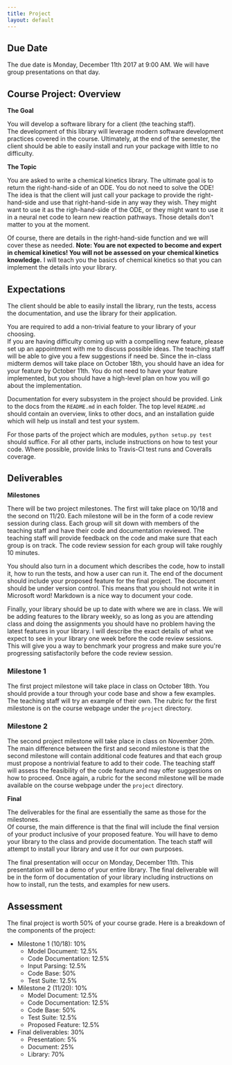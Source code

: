 ```yaml
---
title: Project
layout: default
---
```


## Due Date ##

The due date is Monday, December 11th 2017 at 9:00 AM.  We will have group 
presentations on that day.

## Course Project:  Overview

**The Goal**

You will develop a software library for a client (the teaching staff).  
The development of this library will leverage modern software development 
practices covered in the course.  Ultimately, at the end of the semester, 
the client should be able to easily install and run your package with 
little to no difficulty.

**The Topic**

You are asked to write a chemical kinetics library.  The ultimate goal is 
to return the right-hand-side of an ODE.  You do not need to solve the ODE! 
The idea is that the client will just call your package to provide the 
right-hand-side and use that right-hand-side in any way they wish.  They might 
want to use it as the righ-hand-side of the ODE, or they might want to use it 
in a neural net code to learn new reaction pathways.  Those details don't 
matter to you at the moment.

Of course, there are details in the right-hand-side function and we will 
cover these as needed.  **Note:  You are not expected to become and expert 
in chemical kinetics!  You will not be assessed on your chemical kinetics 
knowledge.**  I will teach you the basics of chemical kinetics so that you 
can implement the details into your library.

## Expectations 

The client should be able to easily install the library, run the tests, 
access the documentation, and use the library for their application.

You are required to add a non-trivial feature to your library of your choosing.  
If you are having difficulty coming up with a compelling new feature, please 
set up an appointment with me to discuss possible ideas.  The teaching staff 
will be able to give you a few suggestions if need be.  Since the in-class 
midterm demos will take place on October 18th, you should have an idea for your 
feature by October 11th.  You do not need to have your feature implemented, but 
you should have a high-level plan on how you will go about the implementation.

Documentation for every subsystem in the project should be provided. Link to the 
docs from the ``README.md`` in each folder. The top level ``README.md`` should 
contain an overview, links to other docs, and an installation guide which will help 
us install and test your system.

For those parts of the project which are modules, ``python setup.py test`` should 
suffice. For all other parts, include instructions on how to test your code. Where 
possible, provide links to Travis-CI test runs and Coveralls coverage.

## Deliverables

**Milestones**

There will be two project milestones.  The first will take place on 10/18 and the 
second on 11/20.  Each milestone will be in the form of a code review session 
during class.  Each group will sit down with members of the teaching staff and 
have their code and documentation reviewed.  The teaching staff will provide 
feedback on the code and make sure that each group is on track.  The code review 
session for each group will take roughly 10 minutes.

You should also turn in a document which describes the code, how to install it, how 
to run the tests, and how a user can run it.  The end of the document should include 
your proposed feature for the final project.  The document should be under version 
control.  This means that you should not write it in Microsoft word!  Markdown is a 
 nice way to document your code.

Finally, your library should be up to date with where we are in class.  We will be 
adding features to the library weekly, so as long as you are attending class and 
doing the assignments you should have no problem having the latest features in 
your library.  I will describe the exact details of what we expect to see in your 
library one week before the code review sessions.  This will give you a way to benchmark 
your progress and make sure you're progressing satisfactorily before the code review 
session.

### Milestone 1

The first project milestone will take place in class on October 18th.  You should 
provide a tour through your code base and show a few examples.  The teaching staff 
will try an example of their own.  The rubric for the first milestone is on the 
course webpage under the `project` directory.

### Milestone 2

The second project milestone will take place in class on November 20th.  The main 
difference between the first and second milestone is that the second milestone 
will contain additional code features and that each group must propose a nontrivial 
feature to add to their code.  The teaching staff will assess the feasibility of 
the code feature and may offer suggestions on how to proceed.  Once again, a 
rubric for the second milestone will be made available on the course webpage 
under the `project` directory.

**Final**

The deliverables for the final are essentially the same as those for the milestones.  
Of course, the main difference is that the final will include the final version 
of your product inclusive of your proposed feature.  You will have to 
demo your library to the class and provide documentation.  The teach staff will 
attempt to install your library and use it for our own purposes.

The final presentation will occur on Monday, December 11th.  This presentation will 
be a demo of your entire library.  The final deliverable will be in the form of 
documentation of your library including instructions on how to install, run the tests, 
and examples for new users.

## Assessment

The final project is worth 50% of your course grade.  Here is a breakdown of the 
components of the project:

* Milestone 1 (10/18):  10%
  * Model Document:  12.5%
  * Code Documentation:  12.5%
  * Input Parsing:  12.5%
  * Code Base:  50%
  * Test Suite:  12.5%
* Milestone 2 (11/20):  10%
  * Model Document:  12.5%
  * Code Documentation:  12.5%
  * Code Base:  50%
  * Test Suite:  12.5%
  * Proposed Feature:  12.5%
* Final deliverables:  30%
  * Presentation:  5%
  * Document:  25%
  * Library:  70%

